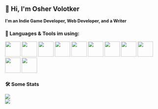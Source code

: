 ## :wave:	 Hi, I'm Osher Volotker 
**I'm an Indie Game Developer, Web Developer, and a Writer**
<br>

### :file_folder: Languages & Tools im using:
<div>
  <img src="https://i.ibb.co/Fh765MP/html5.png" width='50'>
  <img src="https://i.ibb.co/cNBjXM9/css3.png" width='50'>
  <img src="https://i.ibb.co/M1rrKMf/javascript.png" width='50'>
  <img src="https://i.ibb.co/rk3fgDg/bootstrap-plain-wordmark-logo-icon-146620.png" width='50'>
  <img src="https://i.ibb.co/dJcSmx8/node.png" width='50'>
  <img src="https://i.ibb.co/yS4F2Vc/Mongo.png" width='50'>
  <img src="https://i.ibb.co/98HbrYy/sql.png" width='50'>
  <img src="https://i.ibb.co/wQY24zN/typescript.png" width='50'>
  <img src="https://i.ibb.co/h1Yx5Nn/[angular.png](https://brandslogos.com/wp-content/uploads/thumbs/angular-icon-logo-vector.svg)" width='50'>
  <img src="https://i.ibb.co/bPtFR0R/react.png" width='50'>
  <img src="C-sharp.jpg" width="50">
  
</div>


### :hammer_and_wrench:	 Some Stats
![](https://komarev.com/ghpvc/?username=dom956&color=green)
<br>
<img src="https://github-readme-stats.vercel.app/api/top-langs?username=dom956&layout=compact"/>
